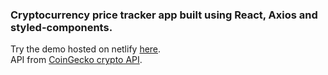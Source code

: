 ### Cryptocurrency price tracker app built using React, Axios and styled-components.

Try the demo hosted on netlify [here](https://elegant-almeida-4b7cc9.netlify.app/). </br>
API from [CoinGecko crypto API](https://www.coingecko.com/en/api).

